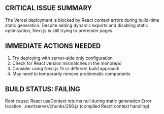 

## CRITICAL ISSUE SUMMARY
The Vercel deployment is blocked by React context errors during build-time static generation.
Despite adding dynamic exports and disabling static optimization, Next.js is still trying to prerender pages.

## IMMEDIATE ACTIONS NEEDED
1. Try deploying with server-side only configuration
2. Check for React version mismatches in the monorepo 
3. Consider using Next.js 15 or different build approach
4. May need to temporarily remove problematic components

## BUILD STATUS: FAILING
Root cause: React useContext returns null during static generation
Error location: .next/server/chunks/260.js (compiled React context handling)

